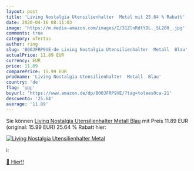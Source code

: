 ```yaml
---
layout: post
title: 'Living Nostalgia Utensilienhalter  Metal mit 25.64 % Rabatt'
date: 2020-04-16 08:11:03
image: 'https://m.media-amazon.com/images/I/31ZlnRdtYDL._SL200_.jpg'
comments: true
category: ofertas
author: ring
slug: 'B00JFRP9VE-de Living Nostalgia Utensilienhalter  Metall  Blau'
actualPrice: 11.89 EUR
currency: EUR
price: 11.89
comparePrice: 15.99 EUR
prodname: 'Living Nostalgia Utensilienhalter  Metall  Blau'
country: 'de'
flag: '🇩🇪'
buyurl: 'https://www.amazon.de/dp/B00JFRP9VE/?tag=tolees0ca-21'
descuento: '25.64'
average: '11.89'
---
```


Sie können [Living Nostalgia Utensilienhalter  Metall  Blau](https://www.amazon.de/dp/B00JFRP9VE/?tag=tolees0ca-21) mit Preis 11.89 EUR (original: 15.99 EUR) 25.64 % Rabatt hier:

[![Living Nostalgia Utensilienhalter  Metal](https://m.media-amazon.com/images/I/31ZlnRdtYDL._SL200_.jpg)](https://www.amazon.de/dp/B00JFRP9VE/?tag=tolees0ca-21)

ℹ️:


[🛒 Hier!!](https://www.amazon.de/dp/B00JFRP9VE/?tag=tolees0ca-21)
